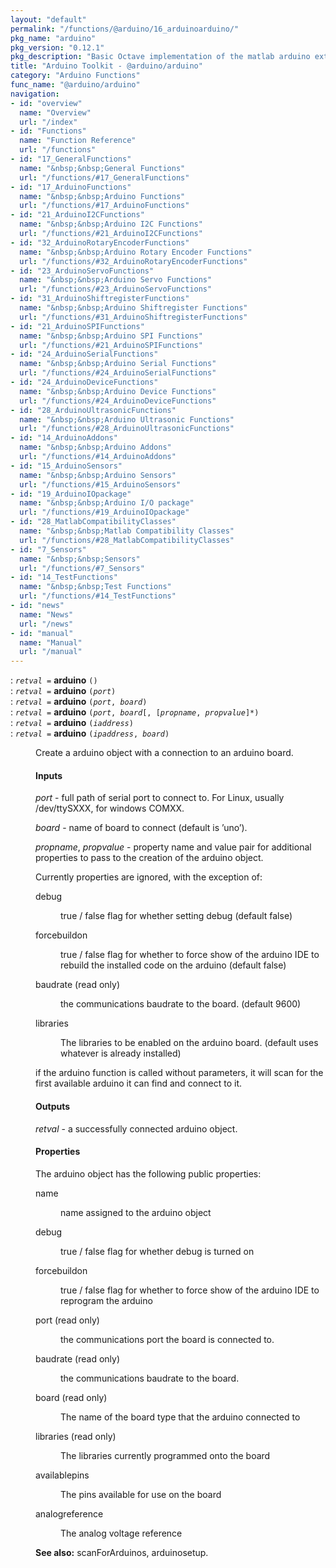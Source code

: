 ```yaml
---
layout: "default"
permalink: "/functions/@arduino/16_arduinoarduino/"
pkg_name: "arduino"
pkg_version: "0.12.1"
pkg_description: "Basic Octave implementation of the matlab arduino extension,  allowing communication to a programmed arduino board to control its  hardware."
title: "Arduino Toolkit - @arduino/arduino"
category: "Arduino Functions"
func_name: "@arduino/arduino"
navigation:
- id: "overview"
  name: "Overview"
  url: "/index"
- id: "Functions"
  name: "Function Reference"
  url: "/functions"
- id: "17_GeneralFunctions"
  name: "&nbsp;&nbsp;General Functions"
  url: "/functions/#17_GeneralFunctions"
- id: "17_ArduinoFunctions"
  name: "&nbsp;&nbsp;Arduino Functions"
  url: "/functions/#17_ArduinoFunctions"
- id: "21_ArduinoI2CFunctions"
  name: "&nbsp;&nbsp;Arduino I2C Functions"
  url: "/functions/#21_ArduinoI2CFunctions"
- id: "32_ArduinoRotaryEncoderFunctions"
  name: "&nbsp;&nbsp;Arduino Rotary Encoder Functions"
  url: "/functions/#32_ArduinoRotaryEncoderFunctions"
- id: "23_ArduinoServoFunctions"
  name: "&nbsp;&nbsp;Arduino Servo Functions"
  url: "/functions/#23_ArduinoServoFunctions"
- id: "31_ArduinoShiftregisterFunctions"
  name: "&nbsp;&nbsp;Arduino Shiftregister Functions"
  url: "/functions/#31_ArduinoShiftregisterFunctions"
- id: "21_ArduinoSPIFunctions"
  name: "&nbsp;&nbsp;Arduino SPI Functions"
  url: "/functions/#21_ArduinoSPIFunctions"
- id: "24_ArduinoSerialFunctions"
  name: "&nbsp;&nbsp;Arduino Serial Functions"
  url: "/functions/#24_ArduinoSerialFunctions"
- id: "24_ArduinoDeviceFunctions"
  name: "&nbsp;&nbsp;Arduino Device Functions"
  url: "/functions/#24_ArduinoDeviceFunctions"
- id: "28_ArduinoUltrasonicFunctions"
  name: "&nbsp;&nbsp;Arduino Ultrasonic Functions"
  url: "/functions/#28_ArduinoUltrasonicFunctions"
- id: "14_ArduinoAddons"
  name: "&nbsp;&nbsp;Arduino Addons"
  url: "/functions/#14_ArduinoAddons"
- id: "15_ArduinoSensors"
  name: "&nbsp;&nbsp;Arduino Sensors"
  url: "/functions/#15_ArduinoSensors"
- id: "19_ArduinoIOpackage"
  name: "&nbsp;&nbsp;Arduino I/O package"
  url: "/functions/#19_ArduinoIOpackage"
- id: "28_MatlabCompatibilityClasses"
  name: "&nbsp;&nbsp;Matlab Compatibility Classes"
  url: "/functions/#28_MatlabCompatibilityClasses"
- id: "7_Sensors"
  name: "&nbsp;&nbsp;Sensors"
  url: "/functions/#7_Sensors"
- id: "14_TestFunctions"
  name: "&nbsp;&nbsp;Test Functions"
  url: "/functions/#14_TestFunctions"
- id: "news"
  name: "News"
  url: "/news"
- id: "manual"
  name: "Manual"
  url: "/manual"
---
```

<dl class="first-deftypefn">
<dt class="deftypefn" id="index-arduino"><span class="category-def">: </span><span><code class="def-type"><var class="var">retval</var> =</code> <strong class="def-name">arduino</strong> <code class="def-code-arguments">()</code><a class="copiable-link" href='#index-arduino'></a></span></dt>
<dt class="deftypefnx def-cmd-deftypefn" id="index-arduino-1"><span class="category-def">: </span><span><code class="def-type"><var class="var">retval</var> =</code> <strong class="def-name">arduino</strong> <code class="def-code-arguments">(<var class="var">port</var>)</code><a class="copiable-link" href='#index-arduino-1'></a></span></dt>
<dt class="deftypefnx def-cmd-deftypefn" id="index-arduino-2"><span class="category-def">: </span><span><code class="def-type"><var class="var">retval</var> =</code> <strong class="def-name">arduino</strong> <code class="def-code-arguments">(<var class="var">port</var>, <var class="var">board</var>)</code><a class="copiable-link" href='#index-arduino-2'></a></span></dt>
<dt class="deftypefnx def-cmd-deftypefn" id="index-arduino-3"><span class="category-def">: </span><span><code class="def-type"><var class="var">retval</var> =</code> <strong class="def-name">arduino</strong> <code class="def-code-arguments">(<var class="var">port</var>, <var class="var">board</var>[, [<var class="var">propname</var>, <var class="var">propvalue</var>]*)</code><a class="copiable-link" href='#index-arduino-3'></a></span></dt>
<dt class="deftypefnx def-cmd-deftypefn" id="index-arduino-4"><span class="category-def">: </span><span><code class="def-type"><var class="var">retval</var> =</code> <strong class="def-name">arduino</strong> <code class="def-code-arguments">(<var class="var">iaddress</var>)</code><a class="copiable-link" href='#index-arduino-4'></a></span></dt>
<dt class="deftypefnx def-cmd-deftypefn" id="index-arduino-5"><span class="category-def">: </span><span><code class="def-type"><var class="var">retval</var> =</code> <strong class="def-name">arduino</strong> <code class="def-code-arguments">(<var class="var">ipaddress</var>, <var class="var">board</var>)</code><a class="copiable-link" href='#index-arduino-5'></a></span></dt>
<dd><p>Create a arduino object with a connection to an arduino board.
</p> 
<h4 class="subsubheading" id="Inputs">Inputs</h4>
<p><var class="var">port</var> - full path of serial port to connect to. For Linux,
 usually /dev/ttySXXX, for windows COMXX.
</p>
<p><var class="var">board</var> - name of board to connect (default is &rsquo;uno&rsquo;).
</p>
<p><var class="var">propname</var>, <var class="var">propvalue</var> - property name and value pair
 for additional properties to pass to the creation of the 
 arduino object.
</p>
<p>Currently properties are ignored, with the exception of:
 </p><dl class="table">
<dt>debug</dt>
<dd><p>true / false flag for whether setting debug (default false)
 </p></dd>
<dt>forcebuildon</dt>
<dd><p>true / false flag for whether to force show of the arduino IDE to
 rebuild the installed code on the arduino (default false)
 </p></dd>
<dt>baudrate (read only)</dt>
<dd><p>the communications baudrate to the board. (default 9600)
 </p></dd>
<dt>libraries</dt>
<dd><p>The libraries to be enabled on the arduino board. (default uses whatever is already installed)
 </p></dd>
</dl>

<p>if the arduino function is called without parameters, it will scan
 for the first available arduino it can find and connect to it.
</p>
<h4 class="subsubheading" id="Outputs">Outputs</h4>
<p><var class="var">retval</var> - a successfully connected arduino object.
</p>
<h4 class="subsubheading" id="Properties">Properties</h4>
<p>The arduino object has the following public properties:
 </p><dl class="table">
<dt>name</dt>
<dd><p>name assigned to the arduino object
 </p></dd>
<dt>debug</dt>
<dd><p>true / false flag for whether debug is turned on
 </p></dd>
<dt>forcebuildon</dt>
<dd><p>true / false flag for whether to force show of the arduino IDE to
 reprogram the arduino
 </p></dd>
<dt>port (read only)</dt>
<dd><p>the communications port the board is connected to.
 </p></dd>
<dt>baudrate (read only)</dt>
<dd><p>the communications baudrate to the board.
 </p></dd>
<dt>board  (read only)</dt>
<dd><p>The name of the board type that the arduino connected to
 </p></dd>
<dt>libraries (read only)</dt>
<dd><p>The libraries currently programmed onto the board
 </p></dd>
<dt>availablepins</dt>
<dd><p>The pins available for use on the board
 </p></dd>
<dt>analogreference</dt>
<dd><p>The analog voltage reference
 </p></dd>
</dl>

<p><strong class="strong">See also:</strong> scanForArduinos, arduinosetup.
 </p></dd></dl>